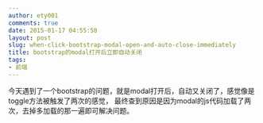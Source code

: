 ```yaml
---
author: ety001
comments: true
date: 2015-01-17 04:55:58
layout: post
slug: when-click-bootstrap-modal-open-and-auto-close-immediately
title: bootstrap的modal打开后立即自动关闭
tags:
- 前端
---
```


今天遇到了一个bootstrap的问题，就是modal打开后，自动又关闭了，感觉像是toggle方法被触发了两次的感觉，
最终查到原因是因为modal的js代码加载了两次，去掉多加载的那一遍即可解决问题。

